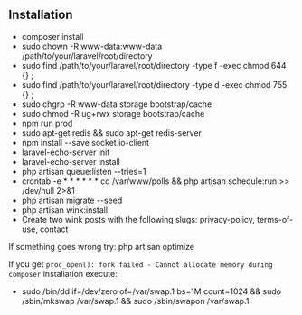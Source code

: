 
## Installation

- composer install
- sudo chown -R www-data:www-data /path/to/your/laravel/root/directory
- sudo find /path/to/your/laravel/root/directory -type f -exec chmod 644 {} \;    
- sudo find /path/to/your/laravel/root/directory -type d -exec chmod 755 {} \;
- sudo chgrp -R www-data storage bootstrap/cache
- sudo chmod -R ug+rwx storage bootstrap/cache
- npm run prod
- sudo apt-get redis && sudo apt-get redis-server
- npm install --save socket.io-client
- laravel-echo-server init
- laravel-echo-server install
- php artisan queue:listen --tries=1
- crontab -e * * * * * * cd /var/www/polls && php artisan schedule:run >> /dev/null 2>&1
- php artisan migrate --seed
- php artisan wink:install
- Create two wink posts with the following slugs: privacy-policy, terms-of-use, contact

If something goes wrong try: php artisan optimize

If you get ``proc_open(): fork failed - Cannot allocate memory during composer`` installation execute: 
- sudo /bin/dd if=/dev/zero of=/var/swap.1 bs=1M count=1024 && sudo /sbin/mkswap /var/swap.1 && sudo /sbin/swapon /var/swap.1
